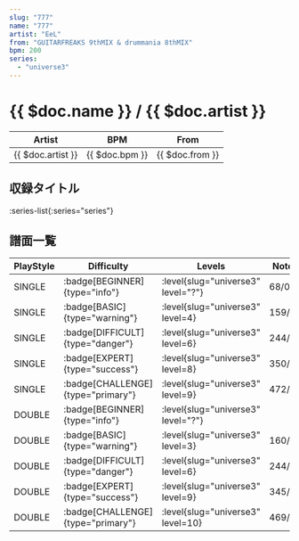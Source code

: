 ```yaml
---
slug: "777"
name: "777"
artist: "EeL"
from: "GUITARFREAKS 9thMIX & drummania 8thMIX"
bpm: 200
series:
  - "universe3"
---
```


# {{ $doc.name }} / {{ $doc.artist }}

|Artist|BPM|From|
|------|---|----|
|{{ $doc.artist }}|{{ $doc.bpm }}|{{ $doc.from }}|

## 収録タイトル

:series-list{:series="series"}

## 譜面一覧

|PlayStyle|Difficulty|Levels|Notes|Movie|
|---------|----------|------|-----|-----|
|SINGLE| :badge[BEGINNER]{type="info"}|<div class="field is-grouped is-grouped-multiline"> :level{slug="universe3" level="?"}</div>|68/0||
|SINGLE| :badge[BASIC]{type="warning"}|<div class="field is-grouped is-grouped-multiline"> :level{slug="universe3" level=4}</div>|159/27||
|SINGLE| :badge[DIFFICULT]{type="danger"}|<div class="field is-grouped is-grouped-multiline"> :level{slug="universe3" level=6}</div>|244/23||
|SINGLE| :badge[EXPERT]{type="success"}|<div class="field is-grouped is-grouped-multiline"> :level{slug="universe3" level=8}</div>|350/15||
|SINGLE| :badge[CHALLENGE]{type="primary"}|<div class="field is-grouped is-grouped-multiline"> :level{slug="universe3" level=9}</div>|472/22||
|DOUBLE| :badge[BEGINNER]{type="info"}|<div class="field is-grouped is-grouped-multiline"> :level{slug="universe3" level="?"}</div>|||
|DOUBLE| :badge[BASIC]{type="warning"}|<div class="field is-grouped is-grouped-multiline"> :level{slug="universe3" level=3}</div>|160/27||
|DOUBLE| :badge[DIFFICULT]{type="danger"}|<div class="field is-grouped is-grouped-multiline"> :level{slug="universe3" level=6}</div>|244/23||
|DOUBLE| :badge[EXPERT]{type="success"}|<div class="field is-grouped is-grouped-multiline"> :level{slug="universe3" level=9}</div>|345/16||
|DOUBLE| :badge[CHALLENGE]{type="primary"}|<div class="field is-grouped is-grouped-multiline"> :level{slug="universe3" level=10}</div>|469/22||
